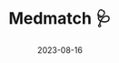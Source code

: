 ---
date: 2023-08-16
description: Stable marriage problem solver for healthcare center internal vacancies.
title: Medmatch 🩺
source: "https://github.com/lewinkoon/medmatch"
---